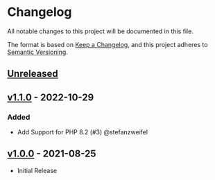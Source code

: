 # Changelog

All notable changes to this project will be documented in this file.

The format is based on [Keep a Changelog](https://keepachangelog.com/en/1.0.0/),
and this project adheres to [Semantic Versioning](https://semver.org/spec/v2.0.0.html).

## [Unreleased](https://github.com/stefanzweifel/commonmark-mark-extension/compare/v1.1.0...HEAD)

<!-- New Release notes will be placed here automatically -->
## [v1.1.0](https://github.com/stefanzweifel/commonmark-mark-extension/compare/v1.0.0...v1.1.0) - 2022-10-29

### Added

- Add Support for PHP 8.2 (#3) @stefanzweifel

## [v1.0.0](https://github.com/stefanzweifel/commonmark-mark-extension/releases/tag/v1.0.0) - 2021-08-25

- Initial Release
